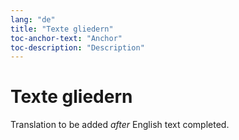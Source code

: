 ```yaml
---
lang: "de"
title: "Texte gliedern"
toc-anchor-text: "Anchor"
toc-description: "Description"
---
```


# Texte gliedern

Translation to be added _after_ English text completed.
